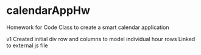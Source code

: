 # calendarAppHw
Homework for Code Class to create a smart calendar application

v1
Created initial div row and columns to model individual hour rows
Linked to external js file